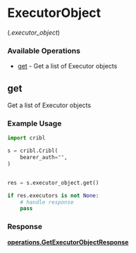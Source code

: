 # ExecutorObject
(*.executor_object*)

### Available Operations

* [get](#get) - Get a list of Executor objects

## get

Get a list of Executor objects

### Example Usage

```python
import cribl

s = cribl.Cribl(
    bearer_auth="",
)


res = s.executor_object.get()

if res.executors is not None:
    # handle response
    pass
```


### Response

**[operations.GetExecutorObjectResponse](../../models/operations/getexecutorobjectresponse.md)**

